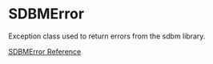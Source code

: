 # SDBMError

Exception class used to return errors from the sdbm library.

[SDBMError Reference](https://ruby-doc.org/stdlib-2.6/libdoc/sdbm/rdoc/SDBMError.html)